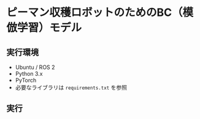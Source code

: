 # ピーマン収穫ロボットのためのBC（模倣学習）モデル

## 実行環境

- Ubuntu / ROS 2
- Python 3.x
- PyTorch
- 必要なライブラリは `requirements.txt` を参照

## 実行